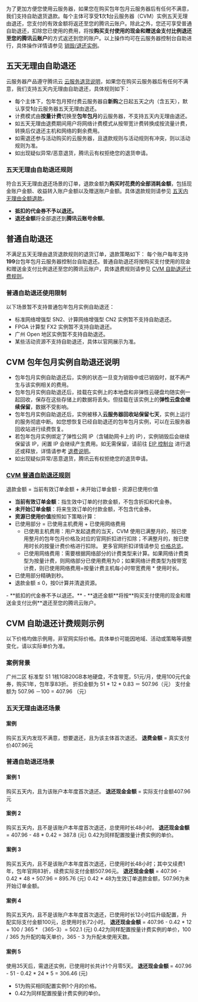 为了更加方便您使用云服务器，如果您在购买包年包月云服务器后有任何不满意，我们支持自助退货退款。每个主体可享受**1**次**1**台云服务器（CVM）实例五天无理由退还，您支付的有效金额将返还至您的腾讯云账户。除此之外，您还可享受普通自助退还，扣除您已使用的费用，将按**购买支付使用的现金和赠送金支付比例退还至您的腾讯云账户**的方式返还到您的账户。以上操作均可在云服务器控制台自助进行，具体操作详情请参见 [销毁/退还实例](https://cloud.tencent.com/document/product/213/4930)。

## 五天无理由自助退还
云服务器产品遵守腾讯云 [云服务退货说明](https://cloud.tencent.com/document/product/555/7440)，如果您在购买云服务器后有任何不满意，我们支持五天内无理由自助退还，具体规则如下：
- 每个主体下，包年包月预付费云服务器自**新购**之日起五天之内（含五天），默认享受**1**台云服务器五天无理由退还。
- 计费模式由**按量计费**切换至**包年包月**的云服务器，不支持五天内无理由退还。
- 如五天无理由退费期间用户将网络计费模式从按带宽计费转换成按流量计费，转换后仅退还主机和网络的剩余费用。
- 如需退还参与活动购买的云服务器，且退款规则与活动规则有冲突，则以活动规则为准。
- 如出现疑似异常/恶意退货，腾讯云有权拒绝您的退货申请。

### 五天无理由自助退还规则

符合五天无理由退还场景的订单，退款金额为**购买时花费的全部消耗金额**，包括现金账户金额、收益转入账户金额以及赠送账户金额。具体退款规则请参见 [五天内无理由全额退款](https://cloud.tencent.com/document/product/555/7440#.E4.BA.94.E5.A4.A9.E5.86.85.E6.97.A0.E7.90.86.E7.94.B1.E5.85.A8.E9.A2.9D.E9.80.80.E6.AC.BE)。
<dx-alert infotype="notice" title="">
- **抵扣的代金券不予以退还。**
- **退还金额**将全部退还到**腾讯云账号余额**。
</dx-alert>



## 普通自助退还

不满足五天无理由退货退款规则的退货订单，退款策略如下：
每个账户每年支持**199**台包年包月云服务器控制台自助退还。普通自助退还将按购买支付使用的现金和赠送金支付比例退还至您的腾讯云账户，具体退费规则请参见 [CVM 自助退还计费规则](#jump)。

### 普通自助退还使用限制

以下场景暂不支持普通包年包月实例自助退还：
- 标准网络增强型 SN2、计算网络增强型 CN2 实例暂不支持自助退还。
- FPGA 计算型 FX2 实例暂不支持自助退还。
- 广州 Open 地区实例暂不支持自助退还。
- 某些活动资源不支持自助退还，具体以官网展示为准。

## CVM 包年包月实例自助退还说明

- 包年包月实例自助退还后，实例的状态一旦变为销毁中或已销毁时，就不再产生与该实例相关的费用。
- 包年包月实例自助退还后，挂载在实例上的本地盘和非弹性云硬盘均随实例一起回收，保存在这些存储上的数据将丢失。但挂载在该实例上的**弹性云盘会继续保留**，数据不受影响。
- 包年包月实例自助退还后，实例被移入**云服务器回收站保留七天**，实例上运行的服务彻底中断。如您想恢复已经自助退还的包年包月实例，可以在云服务器回收站进行续费恢复。
- 若包年包月实例绑定了弹性公网 IP（含辅助网卡上的 IP），实例销毁后会继续保留该 IP，闲置 IP 会继续产生费用。如无需保留，请前往 [EIP 控制台](https://console.cloud.tencent.com/cvm/eip) 进行退还或释放，详情请参考 [退费说明](https://cloud.tencent.com/document/product/1199/44366)。
- 如出现疑似异常/恶意退货，腾讯云有权拒绝您的退货申请。

### [CVM 普通自助退还规则](id:jump)

退款金额 = 当前有效订单金额 + 未开始订单金额 - 资源已使用价值
- **当前有效订单金额**：指生效中订单的付款金额，不包含折扣和代金券。
- **未开始订单金额**：将来生效订单的付款金额，不包含代金券。
- **资源已使用价值**按照如下策略计算：
 - 已使用部分 = 已使用主机费用 + 已使用网络费用
     - 已使用主机费用：用户发起退费的当天，CVM 使用已满整月的，按已使用整月的包年包月价格及对应的官网折扣进行扣除；不满整月的，按已使用时长的按量计费价格进行扣除。
     更多官网折扣详情请参见 [价格总览](https://cloud.tencent.com/document/product/213/2176)。
     - 已使用网络费用：需要根据网络部分的计费类型来计算。如果网络计费类型为按量计费，则网络部分已使用费用为0；如果网络计费类型为按带宽计费，则已使用网络费用=按量计费主机每小时带宽费用 \* 使用时长。
 - 已使用部分精确到秒。
- 退款金额 ≤ 0，按0计算并清退资源。

<dx-alert infotype="notice" title="">
 - **抵扣的代金券不予以退还。**
 - **退还金额**将按**购买支付使用的现金和赠送金支付比例**退还至您的腾讯云账户。
</dx-alert>



## CVM 自助退还计费规则示例

<dx-alert infotype="notice" title="">
以下价格均做示例用，非官网实际价格。具体单价可能因地域、活动或策略等调整变化，请以实际单价为准。
</dx-alert>

### 案例背景

广州二区 标准型 S1 1核1GB20GB本地硬盘，不含带宽，51元/月，使用100元代金券，购买1年，包年享83折。
折扣金额为 51 \* 12 \* 0.83 ＝ 507.96（元）
支付金额为  507.96 －100 = 407.96 （元）

### 五天无理由退还场景

#### 案例

购买五天内发现不满意，想要退还，且为该主体首次退还。
**退费金额** = 真实支付价407.96元

### 普通自助退还场景

#### 案例 1

购买五天内，且为该账户本年度首次退还。
**退还现金金额** = 实际支付金额407.96元

#### 案例 2

购买五天内，且不是该账户本年度首次退还，总使用时长48小时。
**退还现金金额** = 407.96 - 48 \* 0.42 = 387.8 (元)
<dx-alert infotype="explain" title="">
0.42为同样配置按量计费实例的单价。
</dx-alert>



#### 案例 3

购买五天内，且不是该账户本年度首次退还，已使用时长48小时；其中又续费1年，包年官网83折，续费实际支付金额507.96元。
**退还现金金额** = 407.96 - 0.42 \* 48 + 507.96 = 895.76 (元)
<dx-alert infotype="explain" title="">
 0.42 \* 48为生效订单退款金额，507.96为未开始订单金额。
</dx-alert>



#### 案例 4

购买五天内，且不是该账户本年度首次退还，已使用时长12小时后升级配置，升配实际支付金额100元，总使用时长72小时。
**退还现金金额** = 407.96 - 0.42 \* 12 + 100 / 365 \* （365-3）= 502.1 (元)
<dx-alert infotype="explain" title="">
 0.42为同样配置按量计费实例的单价，100 / 365 为升配的每天单价，365 - 3 为升配未使用天数。
</dx-alert>


#### 案例 5
使用35天后，需退还实例，已使用时长共计1个月零5天。
**退还现金金额**  = 407.96 - 51 - 0.42 * 24 * 5 = 306.46 (元)
<dx-alert infotype="explain" title="">
 - 51为购买相同配置实例1个月的价格。
 - 0.42为同样配置按量计费实例的单价。
</dx-alert>
